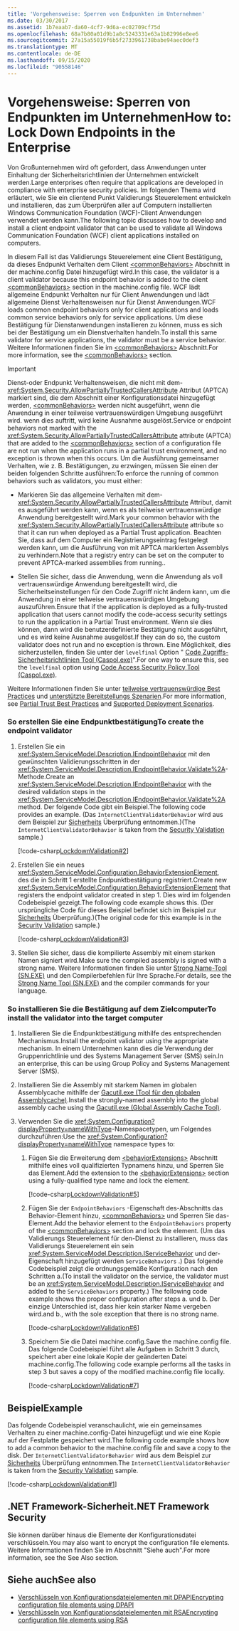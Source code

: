 ```yaml
---
title: 'Vorgehensweise: Sperren von Endpunkten im Unternehmen'
ms.date: 03/30/2017
ms.assetid: 1b7eaab7-da60-4cf7-9d6a-ec02709cf75d
ms.openlocfilehash: 68a7b80a01d9b1a8c5243331e63a1b82996e8ee6
ms.sourcegitcommit: 27a15a55019f6b5f2733961738babe94aec0def3
ms.translationtype: MT
ms.contentlocale: de-DE
ms.lasthandoff: 09/15/2020
ms.locfileid: "90558146"
---
```

# <a name="how-to-lock-down-endpoints-in-the-enterprise"></a><span data-ttu-id="98507-102">Vorgehensweise: Sperren von Endpunkten im Unternehmen</span><span class="sxs-lookup"><span data-stu-id="98507-102">How to: Lock Down Endpoints in the Enterprise</span></span>

<span data-ttu-id="98507-103">Von Großunternehmen wird oft gefordert, dass Anwendungen unter Einhaltung der Sicherheitsrichtlinien der Unternehmen entwickelt werden.</span><span class="sxs-lookup"><span data-stu-id="98507-103">Large enterprises often require that applications are developed in compliance with enterprise security policies.</span></span> <span data-ttu-id="98507-104">Im folgenden Thema wird erläutert, wie Sie ein clientend Punkt Validierungs Steuerelement entwickeln und installieren, das zum Überprüfen aller auf Computern installierten Windows Communication Foundation (WCF)-Client Anwendungen verwendet werden kann.</span><span class="sxs-lookup"><span data-stu-id="98507-104">The following topic discusses how to develop and install a client endpoint validator that can be used to validate all Windows Communication Foundation (WCF) client applications installed on computers.</span></span>

<span data-ttu-id="98507-105">In diesem Fall ist das Validierungs Steuerelement eine Client Bestätigung, da dieses Endpunkt Verhalten dem Client [\<commonBehaviors>](../../configure-apps/file-schema/wcf/commonbehaviors.md) Abschnitt in der machine.config Datei hinzugefügt wird.</span><span class="sxs-lookup"><span data-stu-id="98507-105">In this case, the validator is a client validator because this endpoint behavior is added to the client [\<commonBehaviors>](../../configure-apps/file-schema/wcf/commonbehaviors.md) section in the machine.config file.</span></span> <span data-ttu-id="98507-106">WCF lädt allgemeine Endpunkt Verhalten nur für Client Anwendungen und lädt allgemeine Dienst Verhaltensweisen nur für Dienst Anwendungen.</span><span class="sxs-lookup"><span data-stu-id="98507-106">WCF loads common endpoint behaviors only for client applications and loads common service behaviors only for service applications.</span></span> <span data-ttu-id="98507-107">Um diese Bestätigung für Dienstanwendungen installieren zu können, muss es sich bei der Bestätigung um ein Dienstverhalten handeln.</span><span class="sxs-lookup"><span data-stu-id="98507-107">To install this same validator for service applications, the validator must be a service behavior.</span></span> <span data-ttu-id="98507-108">Weitere Informationen finden Sie im [\<commonBehaviors>](../../configure-apps/file-schema/wcf/commonbehaviors.md) Abschnitt.</span><span class="sxs-lookup"><span data-stu-id="98507-108">For more information, see the [\<commonBehaviors>](../../configure-apps/file-schema/wcf/commonbehaviors.md) section.</span></span>

> [!IMPORTANT]
> <span data-ttu-id="98507-109">Dienst-oder Endpunkt Verhaltensweisen, die nicht mit dem- <xref:System.Security.AllowPartiallyTrustedCallersAttribute> Attribut (APTCA) markiert sind, die dem Abschnitt einer Konfigurationsdatei hinzugefügt werden, [\<commonBehaviors>](../../configure-apps/file-schema/wcf/commonbehaviors.md) werden nicht ausgeführt, wenn die Anwendung in einer teilweise vertrauenswürdigen Umgebung ausgeführt wird. wenn dies auftritt, wird keine Ausnahme ausgelöst.</span><span class="sxs-lookup"><span data-stu-id="98507-109">Service or endpoint behaviors not marked with the <xref:System.Security.AllowPartiallyTrustedCallersAttribute> attribute (APTCA) that are added to the [\<commonBehaviors>](../../configure-apps/file-schema/wcf/commonbehaviors.md) section of a configuration file are not run when the application runs in a partial trust environment, and no exception is thrown when this occurs.</span></span> <span data-ttu-id="98507-110">Um die Ausführung gemeinsamer Verhalten, wie z.&#160;B. Bestätigungen, zu erzwingen, müssen Sie einen der beiden folgenden Schritte ausführen:</span><span class="sxs-lookup"><span data-stu-id="98507-110">To enforce the running of common behaviors such as validators, you must either:</span></span>
>
> - <span data-ttu-id="98507-111">Markieren Sie das allgemeine Verhalten mit dem- <xref:System.Security.AllowPartiallyTrustedCallersAttribute> Attribut, damit es ausgeführt werden kann, wenn es als teilweise vertrauenswürdige Anwendung bereitgestellt wird.</span><span class="sxs-lookup"><span data-stu-id="98507-111">Mark your common behavior with the <xref:System.Security.AllowPartiallyTrustedCallersAttribute> attribute so that it can run when deployed as a Partial Trust application.</span></span> <span data-ttu-id="98507-112">Beachten Sie, dass auf dem Computer ein Registrierungseintrag festgelegt werden kann, um die Ausführung von mit APTCA markierten Assemblys zu verhindern.</span><span class="sxs-lookup"><span data-stu-id="98507-112">Note that a registry entry can be set on the computer to prevent APTCA-marked assemblies from running..</span></span>
>
> - <span data-ttu-id="98507-113">Stellen Sie sicher, dass die Anwendung, wenn die Anwendung als voll vertrauenswürdige Anwendung bereitgestellt wird, die Sicherheitseinstellungen für den Code Zugriff nicht ändern kann, um die Anwendung in einer teilweise vertrauenswürdigen Umgebung auszuführen.</span><span class="sxs-lookup"><span data-stu-id="98507-113">Ensure that if the application is deployed as a fully-trusted application that users cannot modify the code-access security settings to run the application in a Partial Trust environment.</span></span> <span data-ttu-id="98507-114">Wenn sie dies können, dann wird die benutzerdefinierte Bestätigung nicht ausgeführt, und es wird keine Ausnahme ausgelöst.</span><span class="sxs-lookup"><span data-stu-id="98507-114">If they can do so, the custom validator does not run and no exception is thrown.</span></span> <span data-ttu-id="98507-115">Eine Möglichkeit, dies sicherzustellen, finden Sie unter der `levelfinal` Option " [Code Zugriffs-Sicherheitsrichtlinien Tool (Caspol.exe)](../../tools/caspol-exe-code-access-security-policy-tool.md)".</span><span class="sxs-lookup"><span data-stu-id="98507-115">For one way to ensure this, see the `levelfinal` option using [Code Access Security Policy Tool (Caspol.exe)](../../tools/caspol-exe-code-access-security-policy-tool.md).</span></span>
>
> <span data-ttu-id="98507-116">Weitere Informationen finden Sie unter [teilweise vertrauenswürdige Best Practices](../feature-details/partial-trust-best-practices.md) und [unterstützte Bereitstellungs Szenarien](../feature-details/supported-deployment-scenarios.md).</span><span class="sxs-lookup"><span data-stu-id="98507-116">For more information, see [Partial Trust Best Practices](../feature-details/partial-trust-best-practices.md) and [Supported Deployment Scenarios](../feature-details/supported-deployment-scenarios.md).</span></span>

### <a name="to-create-the-endpoint-validator"></a><span data-ttu-id="98507-117">So erstellen Sie eine Endpunktbestätigung</span><span class="sxs-lookup"><span data-stu-id="98507-117">To create the endpoint validator</span></span>

1. <span data-ttu-id="98507-118">Erstellen Sie ein <xref:System.ServiceModel.Description.IEndpointBehavior> mit den gewünschten Validierungsschritten in der <xref:System.ServiceModel.Description.IEndpointBehavior.Validate%2A>-Methode.</span><span class="sxs-lookup"><span data-stu-id="98507-118">Create an <xref:System.ServiceModel.Description.IEndpointBehavior> with the desired validation steps in the <xref:System.ServiceModel.Description.IEndpointBehavior.Validate%2A> method.</span></span> <span data-ttu-id="98507-119">Der folgende Code gibt ein Beispiel.</span><span class="sxs-lookup"><span data-stu-id="98507-119">The following code provides an example.</span></span> <span data-ttu-id="98507-120">(Das `InternetClientValidatorBehavior` wird aus dem Beispiel zur [Sicherheits](../samples/security-validation.md) Überprüfung entnommen.)</span><span class="sxs-lookup"><span data-stu-id="98507-120">(The `InternetClientValidatorBehavior` is taken from the [Security Validation](../samples/security-validation.md) sample.)</span></span>

    [!code-csharp[LockdownValidation#2](../../../../samples/snippets/csharp/VS_Snippets_CFX/lockdownvalidation/cs/internetclientvalidatorbehavior.cs#2)]

2. <span data-ttu-id="98507-121">Erstellen Sie ein neues <xref:System.ServiceModel.Configuration.BehaviorExtensionElement>, des die in Schritt 1 erstellte Endpunktbestätigung registriert.</span><span class="sxs-lookup"><span data-stu-id="98507-121">Create new <xref:System.ServiceModel.Configuration.BehaviorExtensionElement> that registers the endpoint validator created in step 1.</span></span> <span data-ttu-id="98507-122">Dies wird im folgenden Codebeispiel gezeigt.</span><span class="sxs-lookup"><span data-stu-id="98507-122">The following code example shows this.</span></span> <span data-ttu-id="98507-123">(Der ursprüngliche Code für dieses Beispiel befindet sich im Beispiel zur [Sicherheits](../samples/security-validation.md) Überprüfung.)</span><span class="sxs-lookup"><span data-stu-id="98507-123">(The original code for this example is in the [Security Validation](../samples/security-validation.md) sample.)</span></span>

    [!code-csharp[LockdownValidation#3](../../../../samples/snippets/csharp/VS_Snippets_CFX/lockdownvalidation/cs/internetclientvalidatorelement.cs#3)]

3. <span data-ttu-id="98507-124">Stellen Sie sicher, dass die kompilierte Assembly mit einem starken Namen signiert wird.</span><span class="sxs-lookup"><span data-stu-id="98507-124">Make sure the compiled assembly is signed with a strong name.</span></span> <span data-ttu-id="98507-125">Weitere Informationen finden Sie unter [Strong Name-Tool (SN.EXE)](../../tools/sn-exe-strong-name-tool.md) und den Compilerbefehlen für Ihre Sprache.</span><span class="sxs-lookup"><span data-stu-id="98507-125">For details, see the [Strong Name Tool (SN.EXE)](../../tools/sn-exe-strong-name-tool.md) and the compiler commands for your language.</span></span>

### <a name="to-install-the-validator-into-the-target-computer"></a><span data-ttu-id="98507-126">So installieren Sie die Bestätigung auf dem Zielcomputer</span><span class="sxs-lookup"><span data-stu-id="98507-126">To install the validator into the target computer</span></span>

1. <span data-ttu-id="98507-127">Installieren Sie die Endpunktbestätigung mithilfe des entsprechenden Mechanismus.</span><span class="sxs-lookup"><span data-stu-id="98507-127">Install the endpoint validator using the appropriate mechanism.</span></span> <span data-ttu-id="98507-128">In einem Unternehmen kann dies die Verwendung der Gruppenrichtlinie und des Systems Management Server (SMS) sein.</span><span class="sxs-lookup"><span data-stu-id="98507-128">In an enterprise, this can be using Group Policy and Systems Management Server (SMS).</span></span>

2. <span data-ttu-id="98507-129">Installieren Sie die Assembly mit starkem Namen im globalen Assemblycache mithilfe der [Gacutil.exe (Tool für den globalen Assemblycache)](../../tools/gacutil-exe-gac-tool.md).</span><span class="sxs-lookup"><span data-stu-id="98507-129">Install the strongly-named assembly into the global assembly cache using the [Gacutil.exe (Global Assembly Cache Tool)](../../tools/gacutil-exe-gac-tool.md).</span></span>

3. <span data-ttu-id="98507-130">Verwenden Sie die <xref:System.Configuration?displayProperty=nameWithType>-Namespacetypen, um Folgendes durchzuführen:</span><span class="sxs-lookup"><span data-stu-id="98507-130">Use the <xref:System.Configuration?displayProperty=nameWithType> namespace types to:</span></span>

    1. <span data-ttu-id="98507-131">Fügen Sie die Erweiterung dem [\<behaviorExtensions>](../../configure-apps/file-schema/wcf/behaviorextensions.md) Abschnitt mithilfe eines voll qualifizierten Typnamens hinzu, und Sperren Sie das Element.</span><span class="sxs-lookup"><span data-stu-id="98507-131">Add the extension to the [\<behaviorExtensions>](../../configure-apps/file-schema/wcf/behaviorextensions.md) section using a fully-qualified type name and lock the element.</span></span>

         [!code-csharp[LockdownValidation#5](../../../../samples/snippets/csharp/VS_Snippets_CFX/lockdownvalidation/cs/hostapplication.cs#5)]

    2. <span data-ttu-id="98507-132">Fügen Sie der `EndpointBehaviors` -Eigenschaft des-Abschnitts das Behavior-Element hinzu, [\<commonBehaviors>](../../configure-apps/file-schema/wcf/commonbehaviors.md) und Sperren Sie das-Element.</span><span class="sxs-lookup"><span data-stu-id="98507-132">Add the behavior element to the `EndpointBehaviors` property of the [\<commonBehaviors>](../../configure-apps/file-schema/wcf/commonbehaviors.md) section and lock the element.</span></span> <span data-ttu-id="98507-133">(Um das Validierungs Steuerelement für den-Dienst zu installieren, muss das Validierungs Steuerelement ein sein <xref:System.ServiceModel.Description.IServiceBehavior> und der-Eigenschaft hinzugefügt werden `ServiceBehaviors` .) Das folgende Codebeispiel zeigt die ordnungsgemäße Konfiguration nach den Schritten a.</span><span class="sxs-lookup"><span data-stu-id="98507-133">(To install the validator on the service, the validator must be an <xref:System.ServiceModel.Description.IServiceBehavior> and added to the `ServiceBehaviors` property.) The following code example shows the proper configuration after steps a.</span></span> <span data-ttu-id="98507-134">und b. Der einzige Unterschied ist, dass hier kein starker Name vergeben wird.</span><span class="sxs-lookup"><span data-stu-id="98507-134">and b., with the sole exception that there is no strong name.</span></span>

        [!code-csharp[LockdownValidation#6](../../../../samples/snippets/csharp/VS_Snippets_CFX/lockdownvalidation/cs/hostapplication.cs#6)]

    3. <span data-ttu-id="98507-135">Speichern Sie die Datei machine.config.</span><span class="sxs-lookup"><span data-stu-id="98507-135">Save the machine.config file.</span></span> <span data-ttu-id="98507-136">Das folgende Codebeispiel führt alle Aufgaben in Schritt 3 durch, speichert aber eine lokale Kopie der geänderten Datei machine.config.</span><span class="sxs-lookup"><span data-stu-id="98507-136">The following code example performs all the tasks in step 3 but saves a copy of the modified machine.config file locally.</span></span>

        [!code-csharp[LockdownValidation#7](../../../../samples/snippets/csharp/VS_Snippets_CFX/lockdownvalidation/cs/hostapplication.cs#7)]

## <a name="example"></a><span data-ttu-id="98507-137">Beispiel</span><span class="sxs-lookup"><span data-stu-id="98507-137">Example</span></span>

<span data-ttu-id="98507-138">Das folgende Codebeispiel veranschaulicht, wie ein gemeinsames Verhalten zu einer machine.config-Datei hinzugefügt und wie eine Kopie auf der Festplatte gespeichert wird.</span><span class="sxs-lookup"><span data-stu-id="98507-138">The following code example shows how to add a common behavior to the machine.config file and save a copy to the disk.</span></span> <span data-ttu-id="98507-139">Der `InternetClientValidatorBehavior` wird aus dem Beispiel zur [Sicherheits](../samples/security-validation.md) Überprüfung entnommen.</span><span class="sxs-lookup"><span data-stu-id="98507-139">The `InternetClientValidatorBehavior` is taken from the [Security Validation](../samples/security-validation.md) sample.</span></span>

[!code-csharp[LockdownValidation#1](../../../../samples/snippets/csharp/VS_Snippets_CFX/lockdownvalidation/cs/hostapplication.cs#1)]

## <a name="net-framework-security"></a><span data-ttu-id="98507-140">.NET Framework-Sicherheit</span><span class="sxs-lookup"><span data-stu-id="98507-140">.NET Framework Security</span></span>

<span data-ttu-id="98507-141">Sie können darüber hinaus die Elemente der Konfigurationsdatei verschlüsseln.</span><span class="sxs-lookup"><span data-stu-id="98507-141">You may also want to encrypt the configuration file elements.</span></span> <span data-ttu-id="98507-142">Weitere Informationen finden Sie im Abschnitt "Siehe auch".</span><span class="sxs-lookup"><span data-stu-id="98507-142">For more information, see the See Also section.</span></span>

## <a name="see-also"></a><span data-ttu-id="98507-143">Siehe auch</span><span class="sxs-lookup"><span data-stu-id="98507-143">See also</span></span>

- <span data-ttu-id="98507-144">[Verschlüsseln von Konfigurationsdateielementen mit DPAPI](/previous-versions/msp-n-p/ff647398(v=pandp.10))</span><span class="sxs-lookup"><span data-stu-id="98507-144">[Encrypting configuration file elements using DPAPI](/previous-versions/msp-n-p/ff647398(v=pandp.10))</span></span>
- <span data-ttu-id="98507-145">[Verschlüsseln von Konfigurationsdateielementen mit RSA](/previous-versions/msp-n-p/ff650304(v=pandp.10))</span><span class="sxs-lookup"><span data-stu-id="98507-145">[Encrypting configuration file elements using RSA](/previous-versions/msp-n-p/ff650304(v=pandp.10))</span></span>
